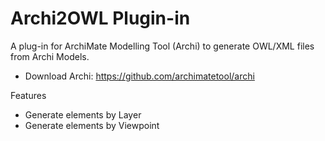 Archi2OWL Plugin-in
====================

A plug-in for ArchiMate Modelling Tool (Archi) to generate OWL/XML files from Archi Models. 

- Download Archi: https://github.com/archimatetool/archi

Features

- Generate elements by Layer
- Generate elements by Viewpoint
